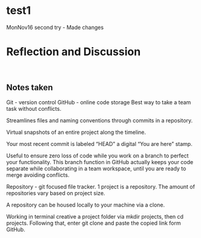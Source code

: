 # test1
MonNov16 second try - Made changes

<h1>Reflection and Discussion</h1>
<br>
<h2>Notes taken</h2>

Git - version control
GitHub - online code storage
Best way to take a team task without conflicts.

Streamlines files and naming conventions through commits in a repository. 

Virtual snapshots of an entire project along the timeline. 

Your most recent commit is labeled “HEAD” a digital “You are here” stamp.

Useful to ensure zero loss of code while you work on a branch to perfect your functionality. This branch function in GitHub actually keeps your code separate while collaborating in a team workspace, until you are ready to merge avoiding conflicts.

Repository - git focused file tracker. 1 project is a repository. The amount of repositories vary based on project size. 

A repository can be housed locally to your machine via a clone.

Working in terminal creative a project folder via mkdir projects, then cd projects.  Following that, enter git clone and paste the copied link form GitHub.



